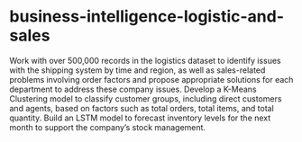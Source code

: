 # business-intelligence-logistic-and-sales
Work with over 500,000 records in the logistics dataset to identify issues with the shipping system by time and region, as well as sales-related problems involving order factors and propose appropriate solutions for each department to address these company issues. 
Develop a K-Means Clustering model to classify customer groups, including direct customers and agents, based on factors such as total orders, total items, and total quantity. 
Build an LSTM model to forecast inventory levels for the next month to support the company’s stock management.
